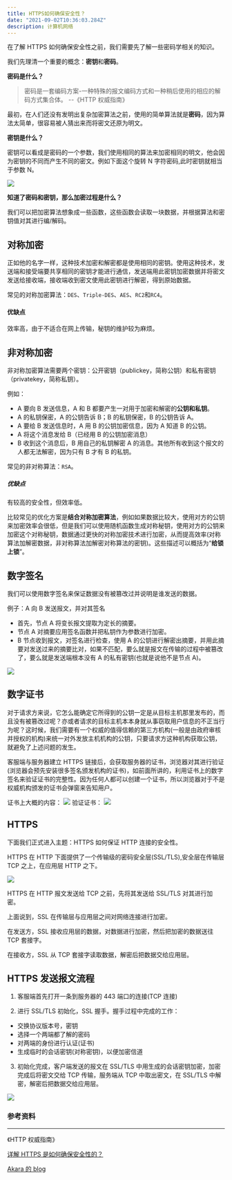 ```yaml
---
title: HTTPS如何确保安全性？
date: "2021-09-02T10:36:03.284Z"
description: 计算机网络
---
```


在了解 HTTPS 如何确保安全性之前，我们需要先了解一些密码学相关的知识。

我们先理清一个重要的概念：**密钥**和**密码**。

**密码是什么？**

> 密码是一套编码方案-一种特殊的报文编码方式和一种稍后使用的相应的解码方式集合体。 --《HTTP 权威指南》

最初，在人们还没有发明出复杂加密算法之前，使用的简单算法就是**密码**，因为算法太简单，很容易被人猜出来而将密文还原为明文。

**密钥是什么？**

密钥可以看成是密码的一个参数，我们使用相同的算法来加密相同的明文，他会因为密钥的不同而产生不同的密文。例如下面这个旋转 N 字符密码,此时密钥就相当于参数 N。

![](./images/1.jpg)

**知道了密码和密钥，那么加密过程是什么？**

我们可以把加密算法想象成一些函数，这些函数会读取一块数据，并根据算法和密钥值对其进行编/解码。

## 对称加密

正如他的名字一样，这种技术加密和解密都是使用相同的密钥。使用这种技术，发送端和接受端要共享相同的密钥才能进行通信，发送端用此密钥加密数据并将密文发送给接收端，接收端收到密文使用此密钥进行解密，得到原始数据。

常见的对称加密算法：`DES`、`Triple-DES`、`AES`、`RC2`和`RC4`。

#### 优缺点

效率高，由于不适合在网上传输，秘钥的维护较为麻烦。

## 非对称加密

非对称加密算法需要两个密钥：公开密钥（publickey，简称公钥）和私有密钥（privatekey，简称私钥）。

例如：

- A 要向 B 发送信息，A 和 B 都要产生一对用于加密和解密的**公钥和私钥**。
- A 的私钥保密，A 的公钥告诉 B；B 的私钥保密，B 的公钥告诉 A。
- A 要给 B 发送信息时，A 用 B 的公钥加密信息，因为 A 知道 B 的公钥。
- A 将这个消息发给 B（已经用 B 的公钥加密消息）
- B 收到这个消息后，B 用自己的私钥解密 A 的消息。其他所有收到这个报文的人都无法解密，因为只有 B 才有 B 的私钥。

常见的非对称算法：`RSA`。

##### 优缺点

有较高的安全性，但效率低。

比较常见的优化方案是**结合对称加密算法**，例如如果数据比较大，使用对方的公钥来加密效率会很低，但是我们可以使用随机函数生成对称秘钥，使用对方的公钥来加密这个对称秘钥，数据通过更快的对称加密技术进行加密，从而提高效率(对称算法加解密数据，非对称算法加解密对称算法的密钥)。这些描述可以概括为“**给锁上锁**”。

## 数字签名

我们可以使用数字签名来保证数据没有被篡改过并说明是谁发送的数据。

例子：A 向 B 发送报文，并对其签名

- 首先，节点 A 将变长报文提取为定长的摘要。
- 节点 A 对摘要应用签名函数并把私钥作为参数进行加密。
- B 节点收到报文，对签名进行检查，使用 A 的公钥进行解密出摘要，并用此摘要对发送过来的摘要比对，如果不匹配，要么就是报文在传输的过程中被篡改了，要么就是发送端根本没有 A 的私有密钥(也就是说他不是节点 A)。

![](./images/2.png)

## 数字证书

对于请求方来说，它怎么能确定它所得到的公钥一定是从目标主机那里发布的，而且没有被篡改过呢？亦或者请求的目标主机本本身就从事窃取用户信息的不正当行为呢？这时候，我们需要有一个权威的值得信赖的第三方机构(一般是由政府审核并授权的机构)来统一对外发放主机机构的公钥，只要请求方这种机构获取公钥，就避免了上述问题的发生。

客服端与服务器建立 HTTPS 链接后，会获取服务器的证书，浏览器对其进行验证(浏览器会预先安装很多签名颁发机构的证书)，如前面所讲的，利用证书上的数字签名来验证证书的完整性。因为任何人都可以创建一个证书，所以浏览器对于不是权威机构颁发的证书会弹窗来告知用户。

证书上大概的内容：
![](./images/3.png)
验证证书：
![](./images/4.png)

## HTTPS

下面我们正式进入主题：HTTPS 如何保证 HTTP 连接的安全性。

HTTPS 在 HTTP 下面提供了一个传输级的密码安全层(SSL/TLS),安全层在传输层 TCP 之上，在应用层 HTTP 之下。

![](./images/5.jpg)

HTTPS 在 HTTP 报文发送给 TCP 之前，先将其发送给 SSL/TLS 对其进行加密。

上面说到，SSL 在传输层与应用层之间对网络连接进行加密。

在发送方，SSL 接收应用层的数据，对数据进行加密，然后把加密的数据送往 TCP 套接字。

在接收方，SSL 从 TCP 套接字读取数据，解密后把数据交给应用层。

## HTTPS 发送报文流程

1. 客服端首先打开一条到服务器的 443 端口的连接(TCP 连接)

2. 进行 SSL/TLS 初始化，SSL 握手。握手过程中完成的工作：

- 交换协议版本号，密钥
- 选择一个两端都了解的密码
- 对两端的身份进行认证(证书)
- 生成临时的会话密钥(对称密钥)，以便加密信道

3. 初始化完成，客户端发送的报文在 SSL/TLS 中用生成的会话密钥加密，加密完成后将密文交给 TCP 传输，服务端从 TCP 中取出密文，在 SSL/TLS 中解密，解密后把数据交给应用层。

![](./images/6.png)

### 参考资料

---

《HTTP 权威指南》

[详解 HTTPS 是如何确保安全性的？](https://blog.csdn.net/wx_962464/article/details/51043069)

[Akara 的 blog](https://messiahhh.github.io/blog/frontend/%E8%AE%A1%E7%AE%97%E6%9C%BA%E7%BD%91%E7%BB%9C.html#https)
